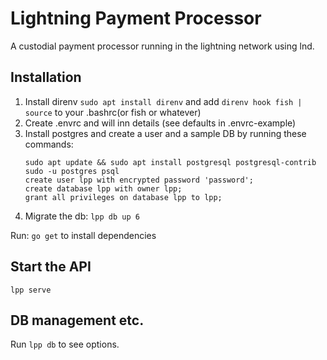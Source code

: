 # Lightning Payment Processor

A custodial payment processor running in the lightning network using lnd.

## Installation

1. Install direnv `sudo apt install direnv` and add `direnv hook fish | source` to your .bashrc(or fish or whatever)
2. Create .envrc and will inn details (see defaults in .envrc-example)
3. Install postgres and create a user and a sample DB by running these commands:
   ```
   sudo apt update && sudo apt install postgresql postgresql-contrib
   sudo -u postgres psql
   create user lpp with encrypted password 'password';
   create database lpp with owner lpp;
   grant all privileges on database lpp to lpp;
   ```
4. Migrate the db: `lpp db up 6`

Run: `go get` to install dependencies

## Start the API

`lpp serve`

## DB management etc.

Run `lpp db` to see options.
